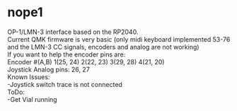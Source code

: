 # nope1
OP-1/LMN-3 interface based on the RP2040.<br>
Current QMK firmware is very basic (only midi keyboard implemented 53-76 and the LMN-3 CC signals, encoders and analog are not working)<br>
If you want to help the encoder pins are:<br>
Encoder #(A,B) 1(25, 24) 2(22, 23) 3(29, 28) 4(21, 20)<br>
Joystick Analog pins: 26, 27<br>
Known Issues:<br>
	-Joystick switch trace is not connected<br>
 ToDo:<br>
 	-Get Vial running

